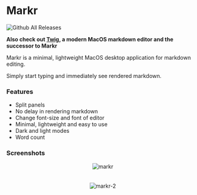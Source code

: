 # Markr

![Github All Releases](https://img.shields.io/github/downloads/lukakerr/markr/total.svg)

**Also check out [Twig](https://github.com/lukakerr/twig), a modern MacOS markdown editor and the successor to Markr**

Markr is a minimal, lightweight MacOS desktop application for markdown editing. 

Simply start typing and immediately see rendered markdown.

### Features
- Split panels
- No delay in rendering markdown
- Change font-size and font of editor
- Minimal, lightweight and easy to use
- Dark and light modes
- Word count

### Screenshots

<div style="text-align:center">
  <img src="https://i.imgur.com/5l7AKtk.png" alt="markr">
</div>
<br><br>
<div style="text-align:center">
  <img src="https://i.imgur.com/4zhlqzc.png" alt="markr-2">
</div>
